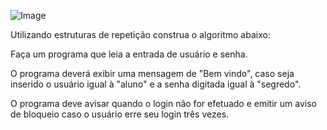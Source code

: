 

![Image](https://user-images.githubusercontent.com/11817445/255436778-741dd1ee-25d4-45d2-9c99-6b69830a92fa.png)


Utilizando estruturas de repetição construa o algoritmo abaixo:

Faça um programa que leia a entrada de usuário e senha. 

O programa deverá exibir uma mensagem de "Bem vindo", caso seja inserido o usuário igual à "aluno" e a senha digitada igual à "segredo". 

O programa deve avisar quando o login não for efetuado e emitir um aviso de bloqueio caso o usuário erre seu login três vezes.